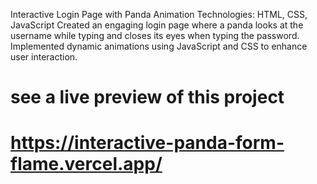 Interactive Login Page with Panda Animation
Technologies: HTML, CSS, JavaScript
Created an engaging login page where a panda looks at the username while typing and closes its eyes when typing the password.
Implemented dynamic animations using JavaScript and CSS to enhance user interaction.
# see a live preview of this project
# https://interactive-panda-form-flame.vercel.app/
